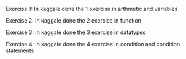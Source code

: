 Exercise 1: In kaggale done the 1 exercise in arthmetic and variables


Exercise 2: In kaggale done the 2 exercise in function


Exercise 3: In kaggale done the 3 exercise in datatypes


Exercise 4: in kaggale done the 4 exercise in condition and condition statements
